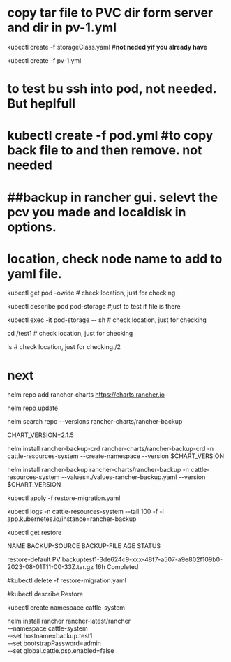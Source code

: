  
# copy tar file to PVC dir form server and dir in pv-1.yml
 
kubectl create -f storageClass.yaml #**not neded yif you already have**

kubectl create -f pv-1.yml

# to test bu ssh into pod, not needed. But heplfull

# kubectl create -f pod.yml  #to copy back file to and then remove. not needed

# ##backup in rancher gui. selevt the pcv you made and localdisk in options.

#  location, check node name to add to yaml file.

kubectl get pod -owide   # check location, just for checking

kubectl describe pod pod-storage #just to test if file is there

kubectl exec -it pod-storage -- sh # check location, just for checking

cd /test1 # check location, just for checking

ls # check location, just for checking./2


# next

 
 
helm repo add rancher-charts https://charts.rancher.io

helm repo update
 
 
helm search repo --versions rancher-charts/rancher-backup
 
CHART_VERSION=2.1.5
 
helm install rancher-backup-crd rancher-charts/rancher-backup-crd -n cattle-resources-system --create-namespace --version $CHART_VERSION
 
helm install rancher-backup rancher-charts/rancher-backup -n cattle-resources-system --values=./values-rancher-backup.yaml  --version $CHART_VERSION
 
kubectl apply -f restore-migration.yaml

kubectl logs -n cattle-resources-system --tail 100 -f -l app.kubernetes.io/instance=rancher-backup

kubectl get restore

NAME              BACKUP-SOURCE   BACKUP-FILE                                                                    AGE   STATUS

restore-default   PV              backuptest1-3de624c9-xxx-48f7-a507-a9e802f109b0-2023-08-01T11-00-33Z.tar.gz   16h   Completed
 
#kubectl delete -f restore-migration.yaml

#kubectl describe Restore
 
 
kubectl create namespace cattle-system
 
helm install rancher rancher-latest/rancher \
  --namespace cattle-system \
  --set hostname=backup.test1 \
  --set bootstrapPassword=admin \
  --set global.cattle.psp.enabled=false
 
